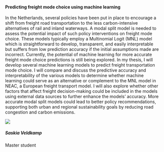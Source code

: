 <div class="row">
  <div class="col-sm-8">
    <h4 id="roos-terra">Predicting freight mode choice using machine learning</h4>
    <p>
In the Netherlands, several policies have been put in place to encourage a shift from freight road transportation to the less carbon-intensive alternatives of rail and inland waterways. A modal split model is needed to assess the potential impact of such policy interventions on freight mode choice. These models typically employ a Multinomial Logit (MNL) model which is straightforward to develop, transparent, and easily interpretable but suffers from low prediction accuracy if the initial assumptions made are incorrect. Currently, the potential of machine learning for more accurate freight mode choice predictions is still being explored. In my thesis, I will develop several machine learning models to predict freight transportation mode choice. I will compare and discuss the predictive accuracy and interpretability of the various models to determine whether machine learning could serve as an alternative or complement to the MNL model in NEAC, a European freight transport model. I will also explore whether other factors that affect freight decision-making could be included in the models using external data sources to further enhance the models’ accuracy. More accurate modal split models could lead to better policy recommendations, supporting both urban and regional sustainability goals by reducing road congestion and carbon emissions.
    </p>
  </div>

  <div class="col-sm-4">
    <div class="card contact-card">
      <div class="row g-0">
        <div class="col-sm-3">
          <!-- <a href="https://www.tudelft.nl/en/"> -->
            <img src="{{ 'master-projects/avatars/roos.webp' | relative_url }}" class="contact-avatar">
          <!-- </a> -->
        </div>
        <div class="col-sm-9 gx-sm-3">
          <div class="card-body">
            <h5 class="card-title">Saskia Veldkamp</h5>
            <p class="card-text">
              Master student<br>
              <!-- <a href="mailto:mail@tudelft.nl">some.address@student.tudelft.nl</a> -->
            </p>
          </div>
        </div>
      </div>
    </div>
  </div>

</div>
